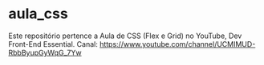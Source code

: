 # aula_css
Este repositório pertence a Aula de CSS (Flex e Grid) no YouTube, Dev Front-End Essential. Canal: https://www.youtube.com/channel/UCMIMUD-RbbByupGyWqG_7Yw
